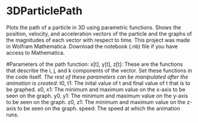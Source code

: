 # 3DParticlePath
Plots the path of a particle in 3D using parametric functions. Shows the position, velocity, and acceleration vectors of the particle and the graphs of the magnitudes of each vector with respect to time.
This project was made in Wolfram Mathematica. Download the notebook (.nb) file if you have access to Mathematica.

#Parameters of the path function:
x[t], y[t], z[t]: These are the functions that describe the i, j, and k components of the vector. Set these functions in the code itself.
*The rest of these parameters can be manipulated after the animation is created*:
t0, t1: The inital value of t and final value of t that is to be graphed.
x0, x1: The minimum and maximum value on the x-axis to be seen on the graph.
y0, y1: The minimum and maximum value on the y-axis to be seen on the graph.
z0, z1: The minimum and maximum value on the z-axis to be seen on the graph.
speed: The speed at which the animation runs.
